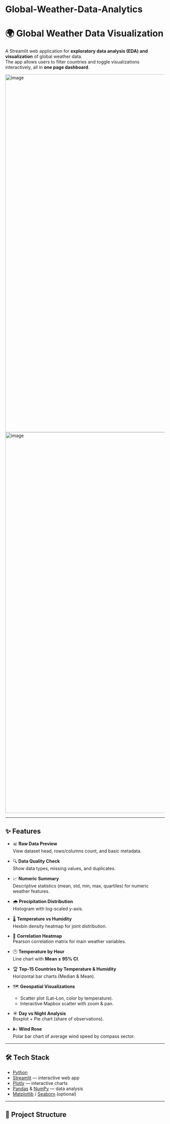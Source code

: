 # Global-Weather-Data-Analytics

# 🌍 Global Weather Data Visualization

A Streamlit web application for **exploratory data analysis (EDA) and visualization** of global weather data.  
The app allows users to filter countries and toggle visualizations interactively, all in **one page dashboard**.

<img width="1920" height="1128" alt="image" src="https://github.com/user-attachments/assets/41bdf083-e161-4610-b6af-f1d71f6f6dc1" />
<img width="1920" height="1200" alt="image" src="https://github.com/user-attachments/assets/386410f4-37a9-4ec2-a13e-e64758adf09a" />


---

## ✨ Features

- 📊 **Raw Data Preview**  
  View dataset head, rows/columns count, and basic metadata.

- 🔍 **Data Quality Check**  
  Show data types, missing values, and duplicates.

- 📈 **Numeric Summary**  
  Descriptive statistics (mean, std, min, max, quartiles) for numeric weather features.

- 🌧 **Precipitation Distribution**  
  Histogram with log-scaled y-axis.

- 🌡 **Temperature vs Humidity**  
  Hexbin density heatmap for joint distribution.

- 🔗 **Correlation Heatmap**  
  Pearson correlation matrix for main weather variables.

- 🕑 **Temperature by Hour**  
  Line chart with **Mean ± 95% CI**.

- 🏆 **Top-15 Countries by Temperature & Humidity**  
  Horizontal bar charts (Median & Mean).

- 🗺 **Geospatial Visualizations**  
  - Scatter plot (Lat–Lon, color by temperature).  
  - Interactive Mapbox scatter with zoom & pan.

- ☀️ **Day vs Night Analysis**  
  Boxplot + Pie chart (share of observations).

- 🌬 **Wind Rose**  
  Polar bar chart of average wind speed by compass sector.

---

## 🛠 Tech Stack

- [Python](https://www.python.org/)  
- [Streamlit](https://streamlit.io/) — interactive web app  
- [Plotly](https://plotly.com/python/) — interactive charts  
- [Pandas](https://pandas.pydata.org/) & [NumPy](https://numpy.org/) — data analysis  
- [Matplotlib](https://matplotlib.org/) / [Seaborn](https://seaborn.pydata.org/) (optional)

---

## 📂 Project Structure


